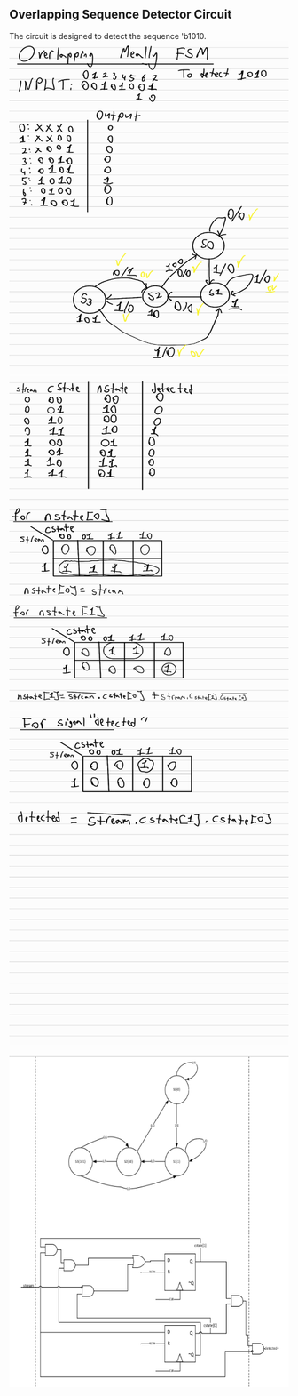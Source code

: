 ## Overlapping Sequence Detector Circuit  

The circuit is designed to detect the sequence 'b1010.    
<img src="day96_3.jpg" width="600" height="600">   
<img src="day96_5.jpg" width="600" height="600">    
<img src="day96_4.jpg" width="600" height="600">    


<img src="day96_2.png" width="600" height="600">  
